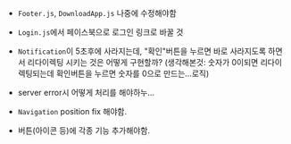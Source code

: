 - `Footer.js`, `DownloadApp.js` 나중에 수정해야함

- `Login.js`에서 페이스북으로 로그인 링크로 바꿀 것

- `Notification`이 5초후에 사라지는데, "확인"버튼을 누르면 바로 사라지도록 하면서 리다이렉팅 시키는 것은 어떻게 구현할까?
  (생각해본것: 숫자가 0이되면 리다이렉팅되는데 확인버튼을 누르면 숫자를 0으로 만드는...로직)

- server error시 어떻게 처리를 해야하누...

- `Navigation` position fix 해야함.

- 버튼(아이콘 등)에 각종 기능 추가해야함.
